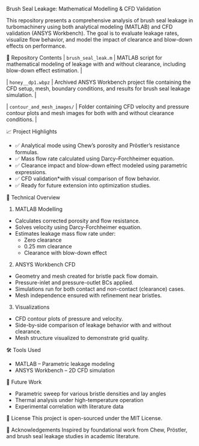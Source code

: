 Brush Seal Leakage: Mathematical Modelling & CFD Validation


This repository presents a comprehensive analysis of brush seal leakage in turbomachinery using both analytical modeling (MATLAB) and CFD validation (ANSYS Workbench). The goal is to evaluate leakage rates, visualize flow behavior, and model the impact of clearance and blow-down effects on performance.

 📂 Repository Contents
| `brush_seal_leak.m` | MATLAB script for mathematical modeling of leakage with and without clearance, including blow-down effect estimation. |

| `honey__dp1.wbpz` | Archived ANSYS Workbench project file containing the CFD setup, mesh, boundary conditions, and results for brush seal leakage simulation. |

| `contour_and_mesh_images/` | Folder containing CFD velocity and pressure contour plots and mesh images for both with and without clearance conditions. |

📈 Project Highlights

- ✅ Analytical mode using Chew’s porosity and Pröstler’s resistance formulas.
- ✅ Mass flow rate calculated using Darcy–Forchheimer equation.
- ✅ Clearance impact and blow-down effect modeled using parametric expressions.
- ✅ CFD validation*with visual comparison of flow behavior.
- ✅ Ready for future extension into optimization studies.

🔬 Technical Overview

1. MATLAB Modelling
- Calculates corrected porosity and flow resistance.
- Solves velocity using Darcy-Forchheimer equation.
- Estimates leakage mass flow rate under:
  - Zero clearance
  - 0.25 mm clearance
  - Clearance with blow-down effect

 2. ANSYS Workbench CFD
- Geometry and mesh created for bristle pack flow domain.
- Pressure-inlet and pressure-outlet BCs applied.
- Simulations run for both contact and non-contact (clearance) cases.
- Mesh independence ensured with refinement near bristles.

3. Visualizations
- CFD contour plots of pressure and velocity.
- Side-by-side comparison of leakage behavior with and without clearance.
- Mesh structure visualized to demonstrate grid quality.

 🛠 Tools Used
- MATLAB – Parametric leakage modeling
- ANSYS Workbench – 2D CFD simulation

🚀 Future Work
- Parametric sweep for various bristle densities and lay angles
- Thermal analysis under high-temperature operation
- Experimental correlation with literature data

📜 License
This project is open-sourced under the MIT License.

 🙌 Acknowledgements
Inspired by foundational work from Chew, Pröstler, and brush seal leakage studies in academic literature.
